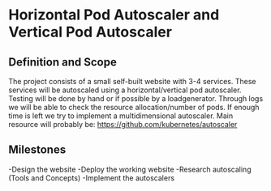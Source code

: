 # Horizontal Pod Autoscaler and Vertical Pod Autoscaler

## Definition and Scope
The project consists of a small self-built website with 3-4 services. These services will be autoscaled using a horizontal/vertical pod autoscaler. Testing will be done by hand or if possible by a loadgenerator. Through logs we will be able to check the resource allocation/number of pods. If enough time is left we try to implement a multidimensional autoscaler. Main resource will probably be: https://github.com/kubernetes/autoscaler

## Milestones
-Design the website
-Deploy the working website
-Research autoscaling (Tools and Concepts)
-Implement the autoscalers

